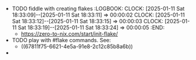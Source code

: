 - TODO fiddle with creating flakes
  :LOGBOOK:
  CLOCK: [2025-01-11 Sat 18:33:09]--[2025-01-11 Sat 18:33:11] =>  00:00:02
  CLOCK: [2025-01-11 Sat 18:33:12]--[2025-01-11 Sat 18:33:15] =>  00:00:03
  CLOCK: [2025-01-11 Sat 18:33:19]--[2025-01-11 Sat 18:33:24] =>  00:00:05
  :END:
	- https://zero-to-nix.com/start/init-flake/
- TODO play with #flake commands. See:
	- ((67811f75-6621-4e5a-91e8-2c12c85b8a6b))
-